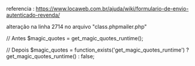 
referencia : https://www.locaweb.com.br/ajuda/wiki/formulario-de-envio-autenticado-revenda/

alteração na linha 2714 no arquivo "class.phpmailer.php"

// Antes
$magic_quotes = get_magic_quotes_runtime();

// Depois
$magic_quotes = function_exists('get_magic_quotes_runtime') ? get_magic_quotes_runtime() : false;

